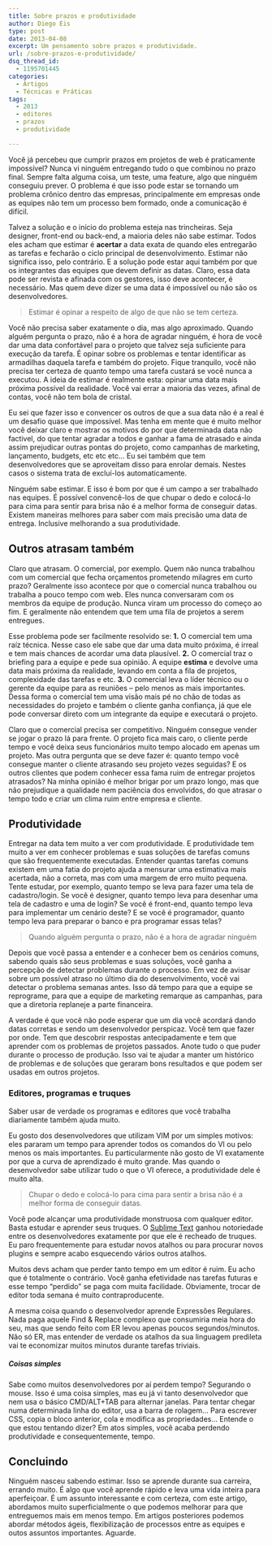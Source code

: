 ```yaml
---
title: Sobre prazos e produtividade
author: Diego Eis
type: post
date: 2013-04-08
excerpt: Um pensamento sobre prazos e produtividade.
url: /sobre-prazos-e-produtividade/
dsq_thread_id:
  - 1195701445
categories:
  - Artigos
  - Técnicas e Práticas
tags:
  - 2013
  - editores
  - prazos
  - produtividade

---
```

Você já percebeu que cumprir prazos em projetos de web é praticamente impossível? Nunca vi ninguém entregando tudo o que combinou no prazo final. Sempre falta alguma coisa, um teste, uma feature, algo que ninguém conseguiu prever. O problema é que isso pode estar se tornando um problema crônico dentro das empresas, principalmente em empresas onde as equipes não tem um processo bem formado, onde a comunicação é difícil.

Talvez a solução e o início do problema esteja nas trincheiras. Seja designer, front-end ou back-end, a maioria deles não sabe estimar. Todos eles acham que estimar é **acertar** a data exata de quando eles entregarão as tarefas e fecharão o ciclo principal de desenvolvimento. Estimar não significa isso, pelo contrário. E a solução pode estar aqui também por que os integrantes das equipes que devem definir as datas. Claro, essa data pode ser revista e afinada com os gestores, isso deve acontecer, é necessário. Mas quem deve dizer se uma data é impossível ou não são os desenvolvedores.

> Estimar é opinar a respeito de algo de que não se tem certeza.

Você não precisa saber exatamente o dia, mas algo aproximado. Quando alguém pergunta o prazo, não é a hora de agradar ninguém, é hora de você dar uma data confortável para o projeto que talvez seja suficiente para execução da tarefa. É opinar sobre os problemas e tentar identificar as armadilhas daquela tarefa e também do projeto. Fique tranquilo, você não precisa ter certeza de quanto tempo uma tarefa custará se você nunca a executou. A ideia de estimar é realmente esta: opinar uma data mais próxima possível da realidade. Você vai errar a maioria das vezes, afinal de contas, você não tem bola de cristal.

Eu sei que fazer isso e convencer os outros de que a sua data não é a real é um desafio quase que impossível. Mas tenha em mente que é muito melhor você deixar claro e mostrar os motivos do por que determinada data não factivel, do que tentar agradar a todos e ganhar a fama de atrasado e ainda assim prejudicar outras pontas do projeto, como campanhas de marketing, lançamento, budgets, etc etc etc&#8230; Eu sei também que tem desenvolvedores que se aproveitam disso para enrolar demais. Nestes casos o sistema trata de excluí-los automaticamente.

Ninguém sabe estimar. E isso é bom por que é um campo a ser trabalhado nas equipes. É possível convencê-los de que chupar o dedo e colocá-lo para cima para sentir para brisa não é a melhor forma de conseguir datas. Existem maneiras melhores para saber com mais precisão uma data de entrega. Inclusive melhorando a sua produtividade.

## Outros atrasam também

Claro que atrasam. O comercial, por exemplo. Quem não nunca trabalhou com um comercial que fecha orçamentos prometendo milagres em curto prazo? Geralmente isso acontece por que o comercial nunca trabalhou ou trabalha a pouco tempo com web. Eles nunca conversaram com os membros da equipe de produção. Nunca viram um processo do começo ao fim. E geralmente não entendem que tem uma fila de projetos a serem entregues.

Esse problema pode ser facilmente resolvido se: **1.** O comercial tem uma raíz técnica. Nesse caso ele sabe que dar uma data muito próxima, é irreal e tem mais chances de acordar uma data plausível. **2.** O comercial traz o briefing para a equipe e pede sua opinião. A equipe **estima** e devolve uma data mais próxima da realidade, levando em conta a fila de projetos, complexidade das tarefas e etc. **3.** O comercial leva o líder técnico ou o gerente da equipe para as reuniões &#8211; pelo menos as mais importantes. Dessa forma o comercial tem uma visão mais pé no chão de todas as necessidades do projeto e também o cliente ganha confiança, já que ele pode conversar direto com um integrante da equipe e executará o projeto.

Claro que o comercial precisa ser competitivo. Ninguém consegue vender se jogar o prazo lá para frente. O projeto fica mais caro, o cliente perde tempo e você deixa seus funcionários muito tempo alocado em apenas um projeto. Mas outra pergunta que se deve fazer é: quanto tempo você consegue manter o cliente atrasando seu projeto vezes seguidas? E os outros clientes que podem conhecer essa fama ruim de entregar projetos atrasados? Na minha opinião é melhor brigar por um prazo longo, mas que não prejudique a qualidade nem paciência dos envolvidos, do que atrasar o tempo todo e criar um clima ruim entre empresa e cliente.

## Produtividade

Entregar na data tem muito a ver com produtividade. E produtividade tem muito a ver em conhecer problemas e suas soluções de tarefas comuns que são frequentemente executadas. Entender quantas tarefas comuns existem em uma fatia do projeto ajuda a mensurar uma estimativa mais acertada, não a correta, mas com uma margem de erro muito pequena. Tente estudar, por exemplo, quanto tempo se leva para fazer uma tela de cadastro/login. Se você é designer, quanto tempo leva para desenhar uma tela de cadastro e uma de login? Se você é front-end, quanto tempo leva para implementar um cenário deste? E se você é programador, quanto tempo leva para preparar o banco e pra programar essas telas?

> Quando alguém pergunta o prazo, não é a hora de agradar ninguém

Depois que você passa a entender e a conhecer bem os cenários comuns, sabendo quais são seus problemas e suas soluções, você ganha a percepção de detectar problemas durante o processo. Em vez de avisar sobre um possível atraso no último dia do desenvolvimento, você vai detectar o problema semanas antes. Isso dá tempo para que a equipe se reprograme, para que a equipe de marketing remarque as campanhas, para que a diretoria replaneje a parte financeira.

A verdade é que você não pode esperar que um dia você acordará dando datas corretas e sendo um desenvolvedor perspicaz. Você tem que fazer por onde. Tem que descobrir respostas antecipadamente e tem que aprender com os problemas de projetos passados. Anote tudo o que puder durante o processo de produção. Isso vai te ajudar a manter um histórico de problemas e de soluções que geraram bons resultados e que podem ser usadas em outros projetos.

### Editores, programas e truques

Saber usar de verdade os programas e editores que você trabalha diariamente também ajuda muito.

Eu gosto dos desenvolvedores que utilizam VIM por um simples motivos: eles pararam um tempo para aprender todos os comandos do VI ou pelo menos os mais importantes. Eu particularmente não gosto de VI exatamente por que a curva de aprendizado é muito grande. Mas quando o desenvolvedor sabe utilizar tudo o que o VI oferece, a produtividade dele é muito alta.

> Chupar o dedo e colocá-lo para cima para sentir a brisa não é a melhor forma de conseguir datas.

Você pode alcançar uma produtividade monstruosa com qualquer editor. Basta estudar e aprender seus truques. O [Sublime Text][1] ganhou notoriedade entre os desenvolvedores exatamente por que ele é recheado de truques. Eu paro frequentemente para estudar novos atalhos ou para procurar novos plugins e sempre acabo esquecendo vários outros atalhos.

Muitos devs acham que perder tanto tempo em um editor é ruim. Eu acho que é totalmente o contrário. Você ganha efetividade nas tarefas futuras e esse tempo &#8220;perdido&#8221; se paga com muita facilidade. Obviamente, trocar de editor toda semana é muito contraproducente.

A mesma coisa quando o desenvolvedor aprende Expressões Regulares. Nada paga aquele Find & Replace complexo que consumiria meia hora do seu, mas que sendo feito com ER levou apenas poucos segundos/minutos. Não só ER, mas entender de verdade os atalhos da sua linguagem predileta vai te economizar muitos minutos durante tarefas triviais.

##### Coisas simples

Sabe como muitos desenvolvedores por aí perdem tempo? Segurando o mouse. Isso é uma coisa simples, mas eu já vi tanto desenvolvedor que nem usa o básico CMD/ALT+TAB para alternar janelas. Para tentar chegar numa determinada linha do editor, usa a barra de rolagem&#8230; Para escrever CSS, copia o bloco anterior, cola e modifica as propriedades&#8230; Entende o que estou tentando dizer? Em atos simples, você acaba perdendo produtividade e consequentemente, tempo.

## Concluindo

Ninguém nasceu sabendo estimar. Isso se aprende durante sua carreira, errando muito. É algo que você aprende rápido e leva uma vida inteira para aperfeiçoar. É um assunto interessante e com certeza, com este artigo, abordamos muito superficialmente o que podemos melhorar para que entreguemos mais em menos tempo. Em artigos posteriores podemos abordar métodos ágeis, flexibilização de processos entre as equipes e outos assuntos importantes. Aguarde.

 [1]: http://tableless.com.br/dicas-truques-sublime-text/ "Dicas e truques de Sublime Text"